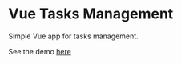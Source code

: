 # Vue Tasks Management
Simple Vue app for tasks management.

See the demo [here](https://jsfiddle.net/gigaprakosa/628pkdL9/)
